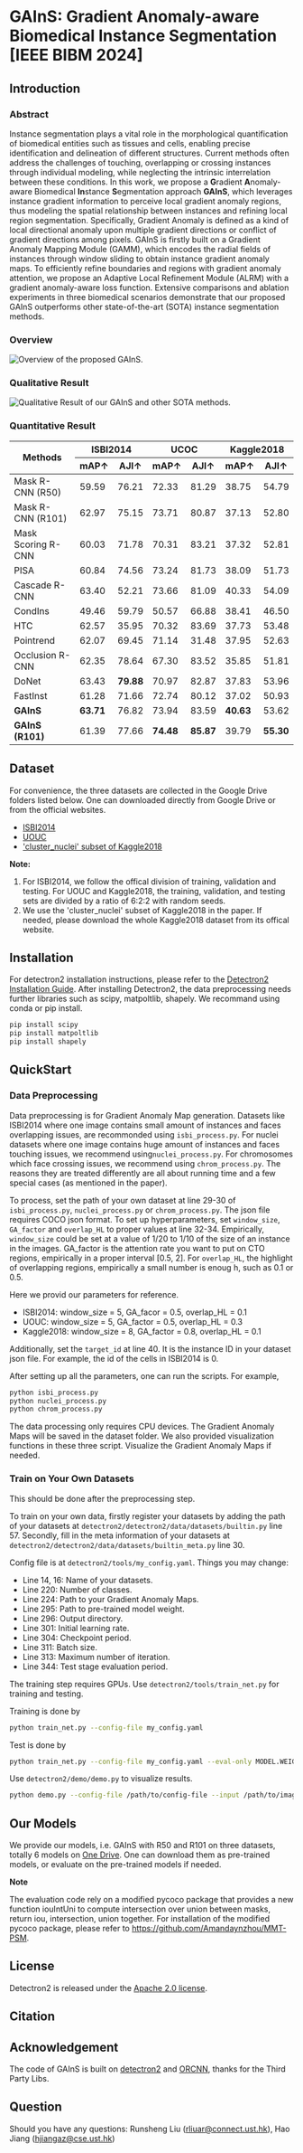 # GAInS: Gradient Anomaly-aware Biomedical Instance Segmentation [IEEE BIBM 2024]

## Introduction

### Abstract
Instance segmentation plays a vital role in the morphological quantification of biomedical entities such as tissues and cells, enabling precise identification and delineation of different structures. Current methods often address the challenges of touching, overlapping or crossing instances through individual modeling, while neglecting the intrinsic interrelation between these conditions.
In this work, we propose a **G**radient **A**nomaly-aware Biomedical **In**stance **S**egmentation approach **GAInS**, which leverages instance gradient information to perceive local gradient anomaly regions, thus modeling the spatial relationship between instances and refining local region segmentation. Specifically, Gradient Anomaly is defined as a kind of local directional anomaly upon multiple gradient directions or conflict of gradient directions among pixels. GAInS is firstly built on a Gradient Anomaly Mapping Module (GAMM), which encodes the radial fields of instances through window sliding to obtain instance gradient anomaly maps. To efficiently refine boundaries and regions with gradient anomaly attention, we propose an Adaptive Local Refinement Module (ALRM) with a gradient anomaly-aware loss function.
Extensive comparisons and ablation experiments in three biomedical scenarios demonstrate that our proposed GAInS outperforms other state-of-the-art (SOTA) instance segmentation methods.
### Overview
![Overview of the proposed GAInS.](overview_fig.png)
### Qualitative Result
![Qualitative Result of our GAInS and other SOTA methods.](visualization.png)
### Quantitative Result
<table>
  <thead>
    <tr>
      <th rowspan="2">Methods</th>
      <th colspan="2">ISBI2014</th>
      <th colspan="2">UCOC</th>
      <th colspan="2">Kaggle2018</th>
    </tr>
    <tr>
      <th>mAP↑</th>
      <th>AJI↑</th>
      <th>mAP↑</th>
      <th>AJI↑</th>
      <th>mAP↑</th>
      <th>AJI↑</th>
    </tr>
  </thead>
  <tbody>
    <tr>
      <td>Mask R-CNN (R50)</td>
      <td>59.59</td>
      <td>76.21</td>
      <td>72.33</td>
      <td>81.29</td>
      <td>38.75</td>
      <td>54.79</td>
    </tr>
    <tr>
      <td>Mask R-CNN (R101)</td>
      <td>62.97</td>
      <td>75.15</td>
      <td>73.71</td>
      <td>80.87</td>
      <td>37.13</td>
      <td>52.80</td>
    </tr>
    <tr>
      <td>Mask Scoring R-CNN</td>
      <td>60.03</td>
      <td>71.78</td>
      <td>70.31</td>
      <td>83.21</td>
      <td>37.32</td>
      <td>52.81</td>
    </tr>
    <tr>
      <td>PISA</td>
      <td>60.84</td>
      <td>74.56</td>
      <td>73.24</td>
      <td>81.73</td>
      <td>38.09</td>
      <td>51.73</td>
    </tr>
    <tr>
      <td>Cascade R-CNN</td>
      <td>63.40</td>
      <td>52.21</td>
      <td>73.66</td>
      <td>81.09</td>
      <td>40.33</td>
      <td>54.09</td>
    </tr>
    <tr>
      <td>CondIns</td>
      <td>49.46</td>
      <td>59.79</td>
      <td>50.57</td>
      <td>66.88</td>
      <td>38.41</td>
      <td>46.50</td>
    </tr>
    <tr>
      <td>HTC</td>
      <td>62.57</td>
      <td>35.95</td>
      <td>70.32</td>
      <td>83.69</td>
      <td>37.73</td>
      <td>53.48</td>
    </tr>
    <tr>
      <td>Pointrend</td>
      <td>62.07</td>
      <td>69.45</td>
      <td>71.14</td>
      <td>31.48</td>
      <td>37.95</td>
      <td>52.63</td>
    </tr>
    <tr>
      <td>Occlusion R-CNN</td>
      <td>62.35</td>
      <td>78.64</td>
      <td>67.30</td>
      <td>83.52</td>
      <td>35.85</td>
      <td>51.81</td>
    </tr>
    <tr>
      <td>DoNet</td>
      <td>63.43</td>
      <td><strong>79.88</strong></td>
      <td>70.97</td>
      <td>82.87</td>
      <td>37.83</td>
      <td>53.96</td>
    </tr>
    <tr>
      <td>FastInst</td>
      <td>61.28</td>
      <td>71.66</td>
      <td>72.74</td>
      <td>80.12</td>
      <td>37.02</td>
      <td>50.93</td>
    </tr>
    <tr>
      <td><strong>GAInS</strong></td>
      <td><strong>63.71</strong></td>
      <td>76.82</td>
      <td>73.94</td>
      <td>83.59</td>
      <td><strong>40.63</strong></td>
      <td>53.62</td>
    </tr>
    <tr>
      <td><strong>GAInS (R101)</strong></td>
      <td>61.39</td>
      <td>77.66</td>
      <td><strong>74.48</strong></td>
      <td><strong>85.87</strong></td>
      <td>39.79</td>
      <td><strong>55.30</strong></td>
    </tr>
  </tbody>
</table>

## Dataset
For convenience, the three datasets are collected in the Google Drive folders listed below. One can downloaded directly from Google Drive or from the official websites. 
- [ISBI2014](https://drive.google.com/drive/folders/1a3_Gc4synvTUrP593L6C05II3_YK2CeP?usp=sharing)
- [UOUC](https://drive.google.com/drive/folders/192ippUdETwGp9Wrowt3oCGU_wAALN8_E?usp=sharing)
- ['cluster_nuclei' subset of Kaggle2018](https://drive.google.com/drive/folders/1o_VoeV7Ip_jLbRCeRkaMgPzTx_XnceOO?usp=sharing)

**Note:**  
1. For ISBI2014, we follow the offical division of training, validation and testing. For UOUC and Kaggle2018, the training, validation, and testing sets are divided by a ratio of 6:2:2 with random seeds. 
2. We use the 'cluster_nuclei' subset of Kaggle2018 in the paper. If needed, please download the whole Kaggle2018 dataset from its offical website.

## Installation
For detectron2 installation instructions, please refer to the [Detectron2 Installation Guide](detectron2/INSTALL.md). After installing Detectron2, the data preprocessing needs further libraries such as scipy, matpoltlib, shapely. We recommand using conda or pip install.
``` bash
pip install scipy
pip install matpoltlib
pip install shapely
``` 

## QuickStart
### Data Preprocessing
Data preprocessing is for Gradient Anomaly Map generation. Datasets like ISBI2014 where one image contains small amount of instances and faces overlapping issues, are recommonded using ```isbi_process.py```. For nuclei datasets where one image contains huge amount of instances and faces touching issues, we recommend using```nuclei_process.py```. For chromosomes which face crossing issues, we recommend using ```chrom_process.py```. The reasons they are treated differently are all about running time and a few special cases (as mentioned in the paper). 

To process, set the path of your own dataset at line 29-30 of ```isbi_process.py```, ```nuclei_process.py``` or ```chrom_process.py```. The json file requires COCO json format.
To set up hyperparameters, set ```window_size```, ```GA_factor``` and ```overlap_HL``` to proper values at line 32-34. Empirically, ```window_size``` could be set at a value of 1/20 to 1/10 of the size of an instance in the images. GA_factor is the attention rate you want to put on CTO regions, empirically in a proper interval [0.5, 2]. For ```overlap_HL```, the highlight of overlapping regions, empirically a small number is enoug h, such as 0.1 or 0.5. 

Here we provid our parameters for reference.
-  ISBI2014: window_size = 5, GA_facor = 0.5, overlap_HL = 0.1
-  UOUC: window_size = 5, GA_factor = 0.5, overlap_HL = 0.3
-  Kaggle2018: window_size = 8, GA_factor = 0.8, overlap_HL = 0.1

Additionally, set the ```target_id``` at line 40. It is the instance ID in your dataset json file. For example, the id of the cells in ISBI2014 is 0.

After setting up all the parameters, one can run the scripts. For example, 
``` bash
python isbi_process.py
python nuclei_process.py
python chrom_process.py
```
The data processing only requires CPU devices. The Gradient Anomaly Maps will be saved in the dataset folder. We also provided visualization functions in these three script. Visualize the Gradient Anomaly Maps if needed.

### Train on Your Own Datasets
This should be done after the preprocessing step. 

To train on your own data, firstly register your datasets by adding the path of your datasets at ```detectron2/detectron2/data/datasets/builtin.py``` line 57. Secondly, fill in the meta information of your datasets at ```detectron2/detectron2/data/datasets/builtin_meta.py``` line 30. 

Config file is at ```detectron2/tools/my_config.yaml```. Things you may change: 
- Line 14, 16: Name of your datasets.
- Line 220: Number of classes.
- Line 224: Path to your Gradient Anomaly Maps.
- Line 295: Path to pre-trained model weight.
- Line 296: Output directory.
- Line 301: Initial learning rate.
- Line 304: Checkpoint period.
- Line 311: Batch size.
- Line 313: Maximum number of iteration.
- Line 344: Test stage evaluation period.

The training step requires GPUs. Use ```detectron2/tools/train_net.py``` for training and testing.

Training is done by
``` bash
python train_net.py --config-file my_config.yaml
```

Test is done by
``` bash
python train_net.py --config-file my_config.yaml --eval-only MODEL.WEIGHTS /path/to/checkpoint_file
```

Use ```detectron2/demo/demo.py``` to visualize results.
``` bash
python demo.py --config-file /path/to/config-file --input /path/to/image --opts MODEL.WEIGHTS /path/to/checkpoint_file
```

## Our Models
We provide our models, i.e. GAInS with R50 and R101 on three datasets, totally 6 models on [One Drive](https://hkustconnect-my.sharepoint.com/:f:/g/personal/rliuar_connect_ust_hk/EmUTQhTKlBlOt4fUy1Cs0fsBld607SLyXkf57JaZ5jBH7w?e=YDwcBA). One can download them as pre-trained models, or evaluate on the pre-trained models if needed.

**Note**

The evaluation code rely on a modified pycoco package that provides a new function iouIntUni to compute intersection over union between masks, return iou, intersection, union together. For installation of the modified pycoco package, please refer to https://github.com/Amandaynzhou/MMT-PSM.

## License
Detectron2 is released under the [Apache 2.0 license](LICENSE).

## Citation


## Acknowledgement
The code of GAInS is built on [detectron2](https://github.com/facebookresearch/detectron2) and [ORCNN](https://github.com/waiyulam/ORCNN), thanks for the Third Party Libs.

## Question
Should you have any questions: 
Runsheng Liu (rliuar@connect.ust.hk), Hao Jiang (hjiangaz@cse.ust.hk)
